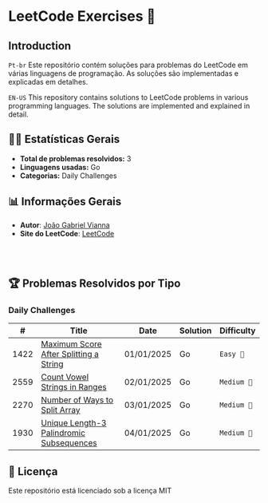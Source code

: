 # LeetCode Exercises 🚀

## Introduction
`Pt-br`
Este repositório contém soluções para problemas do LeetCode em várias linguagens de programação. As soluções são implementadas e explicadas em detalhes.

`EN-US`
This repository contains solutions to LeetCode problems in various programming languages. The solutions are implemented and explained in detail.

## 🧑‍💻 Estatísticas Gerais
- **Total de problemas resolvidos:** 3
- **Linguagens usadas:** Go
- **Categorias:** Daily Challenges


## 📊 Informações Gerais
-  **Autor**: [João Gabriel Vianna](https://www.linkedin.com/in/jo%C3%A3o-gabriel-vianna-9439ba288/)<br/>
-  **Site do LeetCode**: [LeetCode](https://leetcode.com/)

<br/><br/>

## 🏆 Problemas Resolvidos por Tipo
### Daily Challenges
| #    | Title                                                                                                                          | Date       | Solution | Difficulty |
| ---- | ------------------------------------------------------------------------------------------------------------------------------ | ---------- | -------- | ---------- |
| 1422 | [Maximum Score After Splitting a String](/solutions/daily-challenge/1422-maximum-score-after-splitting-a-string/README.md)     | 01/01/2025 | Go       | `Easy 👶`   |
| 2559 | [Count Vowel Strings in Ranges](/solutions/daily-challenge/2559-count-vowel-strings-in-ranges/README.md)                       | 02/01/2025 | Go       | `Medium 🌟` |
| 2270 | [Number of Ways to Split Array](/solutions/daily-challenge/2270-number-of-ways-to-slipt-array/README.md)                       | 03/01/2025 | Go       | `Medium 🌟` |
| 1930 | [Unique Length-3 Palindromic Subsequences](/solutions/daily-challenge/1930-unique-lenght-3-palindromic-subsequences/README.md) | 04/01/2025 | Go       | `Medium 🌟` |

## 📝 Licença
Este repositório está licenciado sob a licença MIT